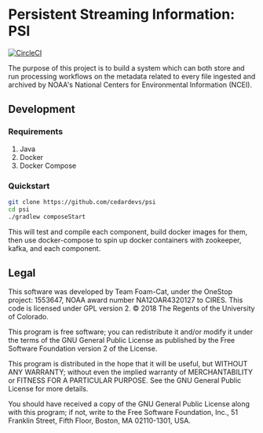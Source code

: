 # Persistent Streaming Information: PSI

[![CircleCI](https://circleci.com/gh/cedardevs/psi.svg?style=svg)](https://circleci.com/gh/cedardevs/psi)

The purpose of this project is to build a system which can both store and run processing workflows on the metadata
related to every file ingested and archived by NOAA's National Centers for Environmental Information (NCEI). 

## Development

### Requirements

1. Java
1. Docker
1. Docker Compose

### Quickstart

```bash
git clone https://github.com/cedardevs/psi
cd psi
./gradlew composeStart
```

This will test and compile each component, build docker images for them, then use docker-compose to spin up
docker containers with zookeeper, kafka, and each component.

## Legal

This software was developed by Team Foam-Cat,
under the OneStop project: 1553647,
NOAA award number NA12OAR4320127 to CIRES.
This code is licensed under GPL version 2.
© 2018 The Regents of the University of Colorado.

This program is free software; you can redistribute it and/or
modify it under the terms of the GNU General Public License
as published by the Free Software Foundation version 2
of the License.

This program is distributed in the hope that it will be useful,
but WITHOUT ANY WARRANTY; without even the implied warranty of
MERCHANTABILITY or FITNESS FOR A PARTICULAR PURPOSE.  See the
GNU General Public License for more details.

You should have received a copy of the GNU General Public License
along with this program; if not, write to the Free Software
Foundation, Inc., 51 Franklin Street, Fifth Floor, Boston, MA  02110-1301, USA.
